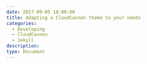 ```yaml
---
date: 2017-09-05 18:00:00
title: Adapting a CloudCannon theme to your needs
categories:
  - Developing
  - CloudCannon
  - Jekyll
description:
type: Document
---
```



